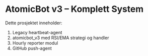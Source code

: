 # AtomicBot v3 – Komplett System

Dette prosjektet inneholder:

1. Legacy heartbeat-agent
2. atomicbot_v3 med RSI/EMA strategi og handler
3. Hourly reporter modul
4. GitHub push-agent
